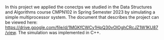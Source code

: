 In this project we applied the conectps we studied in the Data Structures and Algorithms course CMPN102 in Spring Semester 2023 by simulating a simple multiprocessor system. The document that describes 
the project can be viewed here: https://drive.google.com/file/d/1MGKfCWCv1HpQ30vOlOghCRcJZ1W1KU87/view. The simulation was implemented in C++.
